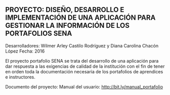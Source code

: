 ## PROYECTO: DISEÑO, DESARROLLO E IMPLEMENTACIÓN DE UNA APLICACIÓN PARA GESTIONAR LA INFORMACIÓN DE LOS PORTAFOLIOS SENA

Desarrolladores: Wilmer Arley Castilo Rodríguez y Diana Carolina Chacón López
Fecha: 2016

El proyecto portafolio SENA se trata del desarrollo de una aplicación para dar respuesta a las exigencias de calidad de la institución con el fin de tener en orden toda la documentación necesaria de los portafolios de aprendices e instructores. 

Documento del proyecto: 
Manual del usuario: http://bit.ly/manual_portafolio

